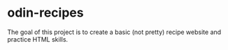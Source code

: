 # odin-recipes
The goal of this project is to create a basic (not pretty) recipe website
and practice HTML skills.